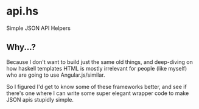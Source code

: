 api.hs
======

Simple JSON API Helpers


## Why...?

Because I don't want to build just the same old things, and deep-diving on how haskell templates HTML is mostly irrelevant for people (like myself) who are going to use Angular.js/similar. 

So I figured I'd get to know some of these frameworks better, and see if there's one where I can write some super elegant wrapper code to make JSON apis stupidly simple. 